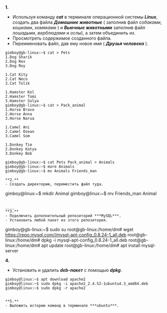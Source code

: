 **1.** 
- Используя команду ***cat*** в терминале операционной системы ***Linux***, создать
два файла ***Домашние животные*** ( заполнив файл *собаками*, *кошками*,
*хомяками* ) и ***Вьючные животными*** заполнив файл *лошадьми*, *верблюдами* и
*ослы*), а затем объединить их. 
- Просмотреть содержимое созданного файла.
- Переименовать файл, дав ему новое имя ( ***Друзья человека*** ).

```
gimboy@gb-linux:~$ cat > Pets
1.Dog Sharik
2.Dog Rex
3.Dog Roy

1.Cat Kity
2.Cat Neco
3.Cat Tolik

1.Hamster Kol
2.Hamster Tomi
3.Hamster Solya
gimboy@gb-linux:~$ cat > Pack_animal
1.Horse Bravo
2.Horse Anna
3.Horse Narua

1.Camel Ani
2.Camel Osean
3.Camel Som

1.Donkey Tim
2.Donkey Katya
3.Donkey Bob

gimboy@gb-linux:~$ cat Pets Pack_animal > Animals
gimboy@gb-linux:~$ more Animals
gimboy@gb-linux:~$ mv Animals Friends_man

**2.** 
- Создать директорию, переместить файл туда.
```
gimboy@linux:~$ mkdir Animal
gimboy@linux:~$ mv Friends_man Animal
```

____
**3.** 
- Подключить дополнительный репозиторий ***MySQL***. 
- Установить любой пакет из этого репозитория.

```
gimboy@gb-linux:~$ sudo su
root@gb-linux:/home/dm# wget https://repo.mysql.com//mysql-apt-config_0.8.24-1_all.deb
root@gb-linux:/home/dm# dpkg -i mysql-apt-config_0.8.24-1_all.deb
root@gb-linux:/home/dm# apt update
root@gb-linux:/home/dm# apt install mysql-server

**4.** 
- Установить и удалить ***deb-пакет*** с помощью ***dpkg***.
```
gimboy@linux:~$ apt download apache2
gimboy@linux:~$ sudo dpkg -i apache2_2.4.52-1ubuntu4.3_amd64.deb
gimboy@linux:~$ sudo dpkg -r apache2


**5.** 
- Выложить историю команд в терминале ***ubuntu***.



